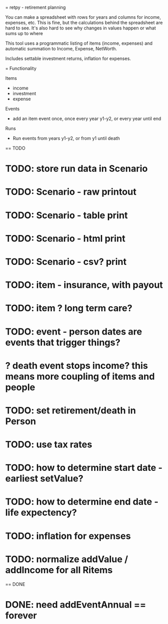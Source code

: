 

= retpy - retirement planning

You can make a spreadsheet with rows for years and columns for income, expenses, etc. This is fine, but the calculations behind the spreadsheet are hard to see. It's also hard to see why changes in values happen or what sums up to where

This tool uses a programmatic listing of items (income, expenses) and automatic summation to Income, Expense, NetWorth.

Includes settable investment returns, inflation for expenses.

= Functionality

Items
* income
* investment
* expense

Events
* add an item event once, once every year y1-y2, or every year until end

Runs
* Run events from years y1-y2, or from y1 until death

== TODO
# TODO: store run data in Scenario
# TODO: Scenario - raw printout
# TODO: Scenario - table print
# TODO: Scenario - html print
# TODO: Scenario - csv? print
# TODO: item - insurance, with payout
# TODO: item ? long term care?
# TODO: event - person dates are events that trigger things?
#   ? death event stops income?  this means more coupling of items and people
# TODO: set retirement/death in Person
# TODO: use tax rates
# TODO: how to determine start date - earliest setValue?
# TODO: how to determine end date - life expectency?
# TODO: inflation for expenses
# TODO: normalize addValue / addIncome for all Ritems


== DONE
# DONE: need addEventAnnual == forever
